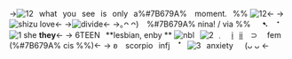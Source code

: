 ->![12](https://i.ibb.co/r2WfDH4/IMG-3951.gif)⠀what⠀you⠀see⠀is⠀only⠀a%#7B679A% ⠀moment.⠀%% ![12](https://i.ibb.co/r2WfDH4/IMG-3951.gif)<-
->![shizu love](https://media.discordapp.net/attachments/1084308198577668107/1211126993744298075/Untitled20_20240224203932.png?ex=65ed10e8&is=65da9be8&hm=21439019d3dc1f576f7e382ca911095dcd35e6b031c09545d34ced02dfba2135&)<-
->![divide](https://autism.crd.co/assets/images/gallery01/384cc855_original.gif?v=69d6a439)<-
->｡ᴖ ᴖ) ⠀%#7B679A% nina! / via %%⠀⠀➷ ⠀⁺⠀![1](https://i.ibb.co/r3hTVGL/5-D9-C1232-DDE2-4-C84-BE16-35-CAAAD1-B4-B8.gif) she **they**<-
-> 6TEEN⠀**lesbian, enby ** ![nbl](https://64.media.tumblr.com/b6687d04704333ba86872d143aea9982/tumblr_pm6uacoFVM1xm738to1_75sq.gifv)⠀![2](https://i.ibb.co/k5JBH0h/IMG-4240.gif) ﹒ ⠀[i](https://rentry.co/kuiperbelti)⠀[ii](https://rentry.co/kuiperbeltii)⠀ ⊃  fem (%#7B679A% cis %%)<-
-> ʚ⠀ scorpio⠀infj⠀ ꜜ⠀![3](https://i.ibb.co/jvtJF2R/1-BEBB904-61-D0-4-F14-9185-3294-B93-DA29-B.gif)⠀anxiety⠀⠀(ᴗ ᴗ <-